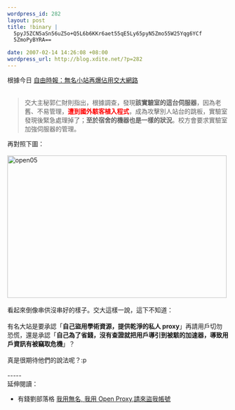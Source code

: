 ```yaml
--- 
wordpress_id: 282
layout: post
title: !binary |
  5pyJ5ZCN5aSn56uZ5o+Q5L6b6KKr6aet55qE5Ly65pyN5Zmo55W25Yqg6YCf
  5ZmoPyBYRA==

date: 2007-02-14 14:26:08 +08:00
wordpress_url: http://blog.xdite.net/?p=282
---
```

根據今日 <a href="http://www.libertytimes.com.tw/2007/new/feb/14/today-life2.htm">自由時報：無名小站再爆佔用交大網路</a><br /><br /><blockquote>交大主秘郭仁財則指出，根據調查，發現<strong>該實驗室的這台伺服器</strong>，因為老舊、不易管理，<font color="#ff0000"><strong>遭到國外駭客植入程式</strong></font>，成為攻擊別人站台的跳板，實驗室發現後緊急處理掉了；<strong>至於宿舍的機器也是一樣的狀況</strong>。校方會要求實驗室加強伺服器的管理。</blockquote>再對照下圖：<br /><br /><a href="http://www.flickr.com/photos/14765209@N00/387700487/" title="Photo Sharing"><img src="http://farm1.static.flickr.com/181/387700487_135c9ae12e.jpg" alt="open05" height="324" width="500" /></a><br /><br />看起來倒像串供沒串好的樣子。交大這樣一說，這下不知道：<br /><br />有名大站是要承認「<b>自己盜用學術資源，提供乾淨的私人 proxy</b>」再請用戶切勿恐慌，還是承認「<b>自己為了省錢，沒有查證就把用戶導引到被駭的加速器，導致用戶資訊有被竊取危機</b>」？<br /><br />真是很期待他們的說法呢？:p<br /><br />-----<br />延伸閱讀：<br /><ul><li>有錢劉部落格 <a href="http://blog.richliu.com/2007/02/13/440/">我用無名, 我用 Open Proxy,請來盜我帳號</a></li></ul>
